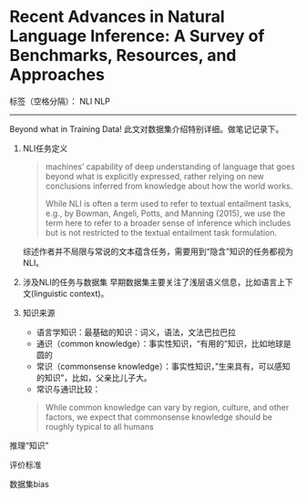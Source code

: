 # Recent Advances in Natural Language Inference: A Survey of Benchmarks, Resources, and Approaches

标签（空格分隔）： NLI NLP

---

Beyond what in Training Data!
此文对数据集介绍特别详细。做笔记记录下。

 1. NLI任务定义

    > machines’ capability of deep understanding of language that goes beyond what is explicitly expressed, rather relying on new conclusions inferred from knowledge about how the world works.
    > 
    > While NLI is often a term used to refer to textual entailment tasks, e.g., by Bowman, Angeli, Potts, and Manning (2015), we use the term here to refer to a broader sense of inference which includes but is not restricted to the textual entailment task formulation.

    综述作者并不局限与常说的文本蕴含任务，需要用到“隐含”知识的任务都视为NLI。


 2. 涉及NLI的任务与数据集
    早期数据集主要关注了浅层语义信息，比如语言上下文(linguistic context)。
    

 3. 知识来源
    - 语言学知识：最基础的知识：词义，语法，文法巴拉巴拉
    - 通识（common knowledge）：事实性知识，“有用的”知识，比如地球是圆的
    - 常识（commonsense knowledge）：事实性知识，”生来具有，可以感知的知识”，比如，父亲比儿子大。
    - 常识与通识比较：
    > While common knowledge can vary by region, culture, and other factors, we expect that commonsense knowledge should be roughly typical to all humans

    



 

推理“知识”

评价标准

数据集bias






